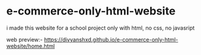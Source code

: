 # e-commerce-only-html-website
i made this website for a school project only with html, no css, no javasript

web preview:- https://divyanshxd.github.io/e-commerce-only-html-website/home.html
